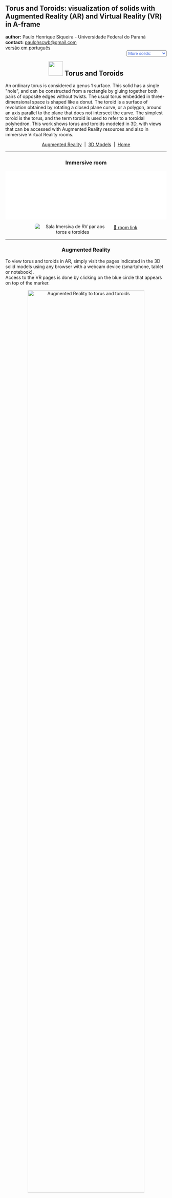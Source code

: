 <link rel="stylesheet" href="../scripts/style.css">
<meta charset="utf-8">
<link rel="icon" type="image/png" href="vr/salas/imagens/icone.png">
<h2>Torus and Toroids: visualization of solids with Augmented Reality (AR) and Virtual Reality (VR) in A-frame</h2>
 <b>author:</b> Paulo Henrique Siqueira - Universidade Federal do Paraná
 <br><b>contact:</b> <a href="#">paulohscwb@gmail.com</a>
 <br><a href="https://paulohscwb.github.io/torus-toroids/basic/pt-br/">versão em português</a>
 <form style="margin: 0 auto; float:right; text-align:right; width:100%; margin-bottom:15px;">
	<select id="url" onchange="urlHandler(this.value)" style="color:royalblue;">
		<option disabled selected value>More solids:</option>
		<option disabled value="../basic/">Torus and toroids</option>
		<!--<option value="../tetragonal/">Tetragonal toroids</option>
		<option value="../iris/">Iris toroids</option>
		<option value="../mobius-cairo/">Mobius and Cairo toroids</option>
		<option value="../regular/">Regular toroids</option>
		<option value="../hexagonal/">Hexagonal toroids</option>
		<option value="../heptagonal/">Heptagonal dodecahedrons</option>
		<option value="../regular1/">Regular polygonal toroids 1</option>
		<option value="../regular2/">Regular polygonal toroids 2</option>
		<option value="../regular3/">Regular polygonal toroids 3</option>
		<option value="../rings/">Rings toroids</option>
		<option value="../regular4/">Regular polygonal toroids 4</option>
		<option value="../regular5/">Regular polygonal toroids 5</option>-->
	</select>
</form>
<script>
function urlHandler(value) {                               
    window.location.assign(`${value}`);
}
</script>

<p id="p1"></p>
  <h2 align="center"><img src="vr/salas/imagens/icone.png" style="margin-bottom:-10px" width="45"> Torus and Toroids</h2>
An ordinary torus is considered a genus 1 surface. This solid has a single "hole", and can be constructed from a rectangle by gluing together both pairs of opposite edges without twists. The usual torus embedded in three-dimensional space is shaped like a donut.
The toroid is a surface of revolution obtained by rotating a closed plane curve, or a polygon, around an axis parallel to the plane that does not intersect the curve. The simplest toroid is the torus, and the term toroid is used to refer to a toroidal polyhedron.
This work shows torus and toroids modeled in 3D, with views that can be accessed with Augmented Reality resources and also in immersive Virtual Reality rooms.
<p align="center"><a href="#ra">Augmented Reality</a><span>&nbsp;&nbsp;|&nbsp;&nbsp;</span><a href="#m3d">3D Models</a><span>&nbsp;&nbsp;|&nbsp;&nbsp;</span><a href="../">Home</a></p>
  <hr>
 <h3 align="center">Immersive room</h3>
  <div class="embed-container"><iframe width="100%" src="sala.htm" title="Sala Imersiva dos toros e toroides" frameborder="0" loading="lazy"></iframe></div>
  <p align="center"><img align="middle" src="vr/salas/videos/torus-toroids1.gif" style="max-width: 47%; border-radius:5px; margin-right:10px" loading="lazy" alt="Sala Imersiva de RV par aos toros e toroides"/><a href="sala.htm" target="_blank">&#x1f517; room link</a></p> 
  <hr>
  <h3 id="ra" align="center">Augmented Reality</h3>
  To view torus and toroids in AR, simply visit the pages indicated in the 3D solid models using any browser with a webcam device (smartphone, tablet or notebook). 
<br>Access to the VR pages is done by clicking on the blue circle that appears on top of the marker.
<p align="center"><img style="border-radius:7px;" alt="Augmented Reality to torus and toroids" src="ar/example.png" width="85%"></p>
<p align="center"><img src="ar/symbols.gif" alt="Augmented Reality to torus and toroids" style="max-width: 92%; border-radius:5px;" loading="lazy"/></p>
<hr>
<h3 id="m3d" align="center">3D models</h3>
<!--<iframe width="560" height="315" style="max-width:100%" src="https://www.youtube.com/embed/videoseries?list=PLy0I_lGW8HxXgcL9RxOVEfCA1KDLByHZt" title="YouTube video player" frameborder="0" allow="accelerometer; autoplay; clipboard-write; encrypted-media; gyroscope; picture-in-picture; web-share" allowfullscreen></iframe>-->
<h4>1. Torus</h4>
<a href="vr/torus.htm" target="_blank" title="3D model" class="fotoA"><img src="ar/0A.png" class="foto" alt="Torus"></a><img src="ar/0.png" class="qr">
 <br><br><br>The torus is a surface of revolution obtained by rotating a circumference of radius r around an axis coplanar with the circumference. The distance from the circumference center to the rotation center measures the tube radius R. The parametric equations for a torus azimuthally symmetric about the z-axis are: x = (R + r&middot;cos(v))&middot;cos(u), y = (R + r&middot;cos(v))&middot;sin(u) and z = r&middot;sin(v), for u, v &isin; [0, 2&pi;). 
 <br><br>
 <a href="ra.html" class="raAR" title="Augmented reality" target="_blank"></a>
<hr>
<h4>2. Polyhedral torus</h4>
<a href="vr/torusN.htm" target="_blank" title="3D model" class="fotoA"><img src="ar/4A.png" class="foto" alt="Polyhedral torus"></a><img src="ar/4.png" class="qr">
 <br><br><br>Consider n equal cylinders frustums, equidistant from a point and with coplanar axes. The generated solid by the union of these cylinders frustums is a polyhedral torus with n sides, and the intersections of the cylinders frustums are circles with equal radii.
 <br><br>
 <a href="ra.html" class="raAR" title="Augmented reality" target="_blank"></a>
<hr>
<h4>3. Torus knot</h4>
<a href="vr/torusKnotN.htm" target="_blank" title="3D model" class="fotoA"><img src="ar/3A.png" class="foto" alt="Torus knot"></a><img src="ar/3.png" class="qr">
 <br><br><br>A (p, q) torus knot is obtained by winding a rope through the hole of a torus q times, with p revolutions before joining its ends, where p and q are relative prime numbers. The parametric equations for a torus azimuthally symmetric about the z-axis are: x = (R + r&middot;cos(q&middot;u))&middot;cos(p&middot;u), y = (R + r&middot;cos(q&middot;u))&middot;sin(p&middot;u) and z = r&middot;sin(q&middot;u), for u &isin; [0, 2&pi;).
 <br><br>
  <a href="ra.html" class="raAR" title="Augmented reality" target="_blank"></a>
 <hr>
<h4>4. Polygonal toroid</h4>
<a href="vr/toroid_polygonal1.htm" target="_blank" title="3D model" class="fotoA"><img src="ar/5A.png" class="foto" alt="Polygonal toroid"></a><img src="ar/5.png" class="qr">
 <br><br><br>The polygonal toroid is a surface of revolution obtained by rotating a polygon around an axis coplanar with the polygon.
 <br><br>
 <a href="ra.html" class="raAR" title="Augmented reality" target="_blank"></a>
<hr>
<h4>5. Polyhedral toroid</h4>
<a href="vr/toroid_polygonal.htm" target="_blank" title="3D model" class="fotoA"><img src="ar/1A.png" class="foto" alt="Polyhedral toroid"></a><img src="ar/1.png" class="qr">
 <br><br><br>Consider n equal regular prisms frustums, equidistant from a point P and with lateral edges orthogonal to the axis passing through P. The solid generated by the union of these prisms frustums is a polyhedral toroid with n sides, and the intersections of the prisms frustums are congruent regular polygons.
 <br><br>
 <a href="ra.html" class="raAR" title="Augmented reality" target="_blank"></a>
 <hr>
<h4>6. Polyhedral toroidal knot</h4>
<a href="vr/toroid_polygonal_knot.htm" target="_blank" title="3D model" class="fotoA"><img src="ar/2A.png" class="foto" alt="Polyhedral toroidal knot"></a><img src="ar/2.png" class="qr">
 <br><br><br>A polyhedral toroidal knot (p, q) is obtained by winding a chain through the hole of a torus q times, with p revolutions before joining its ends, where p and q are relative prime numbers. The links of the chain are formed by prisms and prisms frustums.
 <br><br>
 <a href="ra.html" class="raAR" title="Augmented reality" target="_blank"></a>
<hr>
<h4>7. Borromean rings: torus knot</h4>
<a href="vr/BorromeanRings1.htm" target="_blank" title="3D model" class="fotoA"><img src="ar/6A.png" class="foto" alt="Borromean rings: torus knot"></a><img src="ar/6.png" class="qr">
 <br><br><br>The Borromean rings, also called Borromean links, are three interlocking rings named after the Italian Renaissance family that used them in their coat of arms. Removing any one ring leaves the other two unconnected. In this example, we have the Borromean rings made with torus knots with p = 1 and q = 2.
 <br><br>
  <a href="ra.html" class="raAR" title="Augmented reality" target="_blank"></a>
 <hr>
<h4>8. Borromean rings: polyhedral toroid</h4>
<a href="vr/BorromeanRings.htm" target="_blank" title="3D model" class="fotoA"><img src="ar/7A.png" class="foto" alt="Borromean rings: polyhedral toroid"></a><img src="ar/7.png" class="qr">
 <br><br><br>The Borromean rings, also called Borromean links, are three interlocking rings named after the Italian Renaissance family that used them in their coat of arms. Removing any one ring leaves the other two unconnected. In this example, we have the Borromean rings made with polyhedral toroids with n = 4.
 <br><br>
 <a href="ra.html" class="raAR" title="Augmented reality" target="_blank"></a>
<p class="topop"><a href="#p1" class="topo">back to top</a></p>
<hr>

<br><a rel="license" href="http://creativecommons.org/licenses/by-nc-nd/4.0/"><img alt="Licença Creative Commons" style="border-width:0" src="https://i.creativecommons.org/l/by-nc-nd/4.0/88x31.png" loading="lazy"/></a><br /><span xmlns:dct="http://purl.org/dc/terms/" property="dct:title">Torus and Toroids: visualization of solids with Augmented Reality and Virtual Reality</span> by <a xmlns:cc="http://creativecommons.org/ns#" href="https://paulohscwb.github.io/torus-toroids/basic/" property="cc:attributionName" rel="cc:attributionURL">Paulo Henrique Siqueira</a> is licensed with a license <a rel="license" href="http://creativecommons.org/licenses/by-nc-nd/4.0/">Creative Commons Attribution-NonCommercial-NoDerivatives 4.0 International</a>.

<h4>How to cite this work:</h4> 
<p>Siqueira, P.H., "Torus and Toroids: visualization of solids with Augmented Reality and Virtual Reality". Available in: <https://paulohscwb.github.io/torus-toroids/basic/>, February 2025.</p>
<!--<a target="_blank" href="https://doi.org/10.5281/zenodo.14502405"><img src="https://zenodo.org/badge/DOI/10.5281/zenodo.14502405.svg" alt="DOI"></a>-->
<br><br><b>References:</b>
<br>Weisstein, Eric W. "Torus" From MathWorld-A Wolfram Web Resource. <a href="https://mathworld.wolfram.com/Torus.html" target="_blank">https://mathworld.wolfram.com/Torus.html</a>
<br>Weisstein, Eric W. "Toroid" From MathWorld-A Wolfram Web Resource. <a href="https://mathworld.wolfram.com/Toroid.html" target="_blank">https://mathworld.wolfram.com/Toroid.html</a>
<br>McCooey, D. I. "Visual Polyhedra". <a href="http://dmccooey.com/polyhedra/" target="_blank">http://dmccooey.com/polyhedra/</a>
